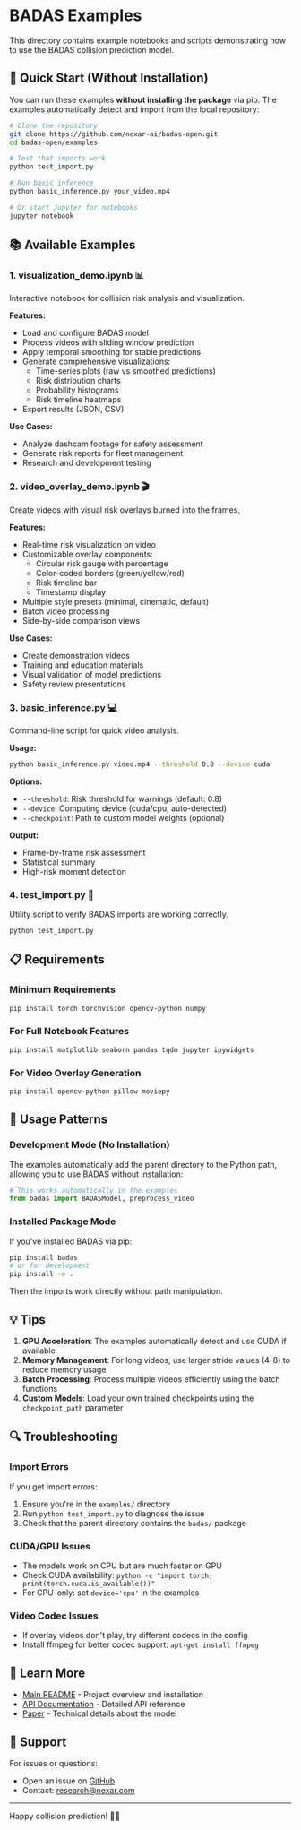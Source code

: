 # BADAS Examples

This directory contains example notebooks and scripts demonstrating how to use the BADAS collision prediction model.

## 🚀 Quick Start (Without Installation)

You can run these examples **without installing the package** via pip. The examples automatically detect and import from the local repository:

```bash
# Clone the repository
git clone https://github.com/nexar-ai/badas-open.git
cd badas-open/examples

# Test that imports work
python test_import.py

# Run basic inference
python basic_inference.py your_video.mp4

# Or start Jupyter for notebooks
jupyter notebook
```

## 📚 Available Examples

### 1. **visualization_demo.ipynb** 📊
Interactive notebook for collision risk analysis and visualization.

**Features:**
- Load and configure BADAS model
- Process videos with sliding window prediction
- Apply temporal smoothing for stable predictions
- Generate comprehensive visualizations:
  - Time-series plots (raw vs smoothed predictions)
  - Risk distribution charts
  - Probability histograms
  - Risk timeline heatmaps
- Export results (JSON, CSV)

**Use Cases:**
- Analyze dashcam footage for safety assessment
- Generate risk reports for fleet management
- Research and development testing

### 2. **video_overlay_demo.ipynb** 🎬
Create videos with visual risk overlays burned into the frames.

**Features:**
- Real-time risk visualization on video
- Customizable overlay components:
  - Circular risk gauge with percentage
  - Color-coded borders (green/yellow/red)
  - Risk timeline bar
  - Timestamp display
- Multiple style presets (minimal, cinematic, default)
- Batch video processing
- Side-by-side comparison views

**Use Cases:**
- Create demonstration videos
- Training and education materials
- Visual validation of model predictions
- Safety review presentations

### 3. **basic_inference.py** 💻
Command-line script for quick video analysis.

**Usage:**
```bash
python basic_inference.py video.mp4 --threshold 0.8 --device cuda
```

**Options:**
- `--threshold`: Risk threshold for warnings (default: 0.8)
- `--device`: Computing device (cuda/cpu, auto-detected)
- `--checkpoint`: Path to custom model weights (optional)

**Output:**
- Frame-by-frame risk assessment
- Statistical summary
- High-risk moment detection

### 4. **test_import.py** 🔧
Utility script to verify BADAS imports are working correctly.

```bash
python test_import.py
```

## 📋 Requirements

### Minimum Requirements
```bash
pip install torch torchvision opencv-python numpy
```

### For Full Notebook Features
```bash
pip install matplotlib seaborn pandas tqdm jupyter ipywidgets
```

### For Video Overlay Generation
```bash
pip install opencv-python pillow moviepy
```

## 🎯 Usage Patterns

### Development Mode (No Installation)
The examples automatically add the parent directory to the Python path, allowing you to use BADAS without installation:

```python
# This works automatically in the examples
from badas import BADASModel, preprocess_video
```

### Installed Package Mode
If you've installed BADAS via pip:

```bash
pip install badas
# or for development
pip install -e .
```

Then the imports work directly without path manipulation.

## 💡 Tips

1. **GPU Acceleration**: The examples automatically detect and use CUDA if available
2. **Memory Management**: For long videos, use larger stride values (4-8) to reduce memory usage
3. **Batch Processing**: Process multiple videos efficiently using the batch functions
4. **Custom Models**: Load your own trained checkpoints using the `checkpoint_path` parameter

## 🔍 Troubleshooting

### Import Errors
If you get import errors:
1. Ensure you're in the `examples/` directory
2. Run `python test_import.py` to diagnose the issue
3. Check that the parent directory contains the `badas/` package

### CUDA/GPU Issues
- The models work on CPU but are much faster on GPU
- Check CUDA availability: `python -c "import torch; print(torch.cuda.is_available())"`
- For CPU-only: set `device='cpu'` in the examples

### Video Codec Issues
- If overlay videos don't play, try different codecs in the config
- Install ffmpeg for better codec support: `apt-get install ffmpeg`

## 📖 Learn More

- [Main README](../README.md) - Project overview and installation
- [API Documentation](https://nexar-ai.github.io/badas-open) - Detailed API reference
- [Paper](https://arxiv.org/abs/2025.xxxxx) - Technical details about the model

## 📧 Support

For issues or questions:
- Open an issue on [GitHub](https://github.com/nexar-ai/badas-open/issues)
- Contact: research@nexar.com

---

Happy collision prediction! 🚗💨